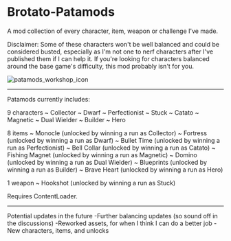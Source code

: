 # Brotato-Patamods
A mod collection of every character, item, weapon or challenge I've made.

Disclaimer: Some of these characters won't be well balanced and could be considered busted, especially as I'm not one to nerf characters after I've published them if I can help it. If you're looking for characters balanced around the base game's difficulty, this mod probably isn't for you.

![patamods_workshop_icon](https://user-images.githubusercontent.com/125201922/231757208-fe76cfbf-7a85-4d8a-8530-6bcd69e1b8c8.png)

-----

Patamods currently includes:

9 characters
~ Collector
~ Dwarf
~ Perfectionist
~ Stuck
~ Catato
~ Magnetic
~ Dual Wielder
~ Builder
~ Hero

8 items
~ Monocle (unlocked by winning a run as Collector)
~ Fortress (unlocked by winning a run as Dwarf)
~ Bullet Time (unlocked by winning a run as Perfectionist)
~ Bell Collar (unlocked by winning a run as Catato)
~ Fishing Magnet (unlocked by winning a run as Magnetic)
~ Domino (unlocked by winning a run as Dual Wielder)
~ Blueprints (unlocked by winning a run as Builder)
~ Brave Heart (unlocked by winning a run as Hero)

1 weapon
~ Hookshot (unlocked by winning a run as Stuck)

Requires ContentLoader.

-----

Potential updates in the future
-Further balancing updates (so sound off in the discussions)
-Reworked assets, for when I think I can do a better job
-New characters, items, and unlocks
